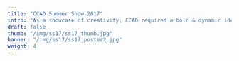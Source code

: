 ```yaml
---
title: "CCAD Summer Show 2017"
intro: "As a showcase of creativity, CCAD required a bold & dynamic identity for their annual summer show."
draft: false
thumb: "/img/ss17/ss17_thumb.jpg"
banner: "/img/ss17/ss17_poster2.jpg"
weight: 4
---
```

